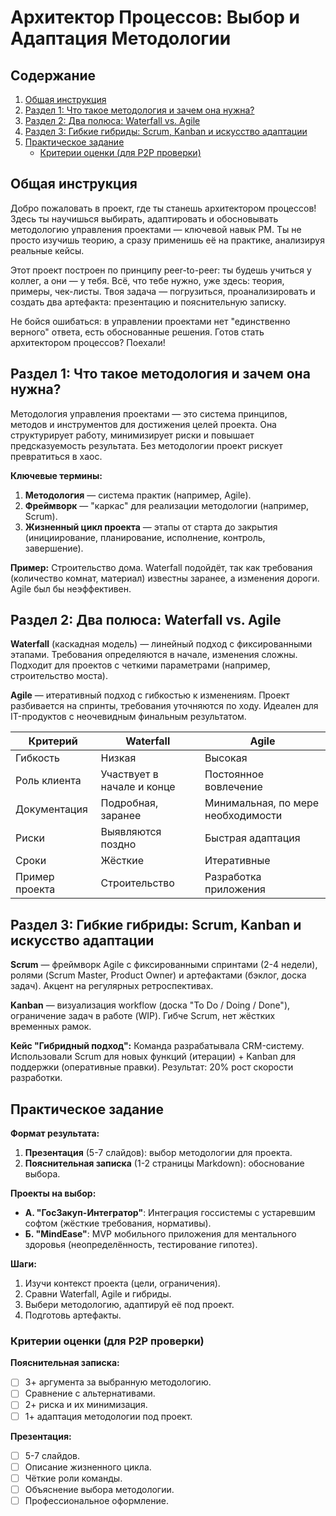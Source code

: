 # Архитектор Процессов: Выбор и Адаптация Методологии

## Содержание
1. [Общая инструкция](#общая-инструкция)
2. [Раздел 1: Что такое методология и зачем она нужна?](#раздел-1-что-такое-методология-и-зачем-она-нужна)
3. [Раздел 2: Два полюса: Waterfall vs. Agile](#раздел-2-два-полюса-waterfall-vs-agile)
4. [Раздел 3: Гибкие гибриды: Scrum, Kanban и искусство адаптации](#раздел-3-гибкие-гибриды-scrum-kanban-и-искусство-адаптации)
5. [Практическое задание](#практическое-задание)
   - [Критерии оценки (для P2P проверки)](#критерии-оценки-для-p2p-проверки)

## Общая инструкция
Добро пожаловать в проект, где ты станешь архитектором процессов! Здесь ты научишься выбирать, адаптировать и обосновывать методологию управления проектами — ключевой навык PM. Ты не просто изучишь теорию, а сразу применишь её на практике, анализируя реальные кейсы. 

Этот проект построен по принципу peer-to-peer: ты будешь учиться у коллег, а они — у тебя. Всё, что тебе нужно, уже здесь: теория, примеры, чек-листы. Твоя задача — погрузиться, проанализировать и создать два артефакта: презентацию и пояснительную записку. 

Не бойся ошибаться: в управлении проектами нет "единственно верного" ответа, есть обоснованные решения. Готов стать архитектором процессов? Поехали!

## Раздел 1: Что такое методология и зачем она нужна?
Методология управления проектами — это система принципов, методов и инструментов для достижения целей проекта. Она структурирует работу, минимизирует риски и повышает предсказуемость результата. Без методологии проект рискует превратиться в хаос.

**Ключевые термины:**
1. **Методология** — система практик (например, Agile).
2. **Фреймворк** — "каркас" для реализации методологии (например, Scrum).
3. **Жизненный цикл проекта** — этапы от старта до закрытия (инициирование, планирование, исполнение, контроль, завершение).

**Пример:** Строительство дома. Waterfall подойдёт, так как требования (количество комнат, материал) известны заранее, а изменения дороги. Agile был бы неэффективен.

## Раздел 2: Два полюса: Waterfall vs. Agile
**Waterfall** (каскадная модель) — линейный подход с фиксированными этапами. Требования определяются в начале, изменения сложны. Подходит для проектов с четкими параметрами (например, строительство моста).

**Agile** — итеративный подход с гибкостью к изменениям. Проект разбивается на спринты, требования уточняются по ходу. Идеален для IT-продуктов с неочевидным финальным результатом.

| Критерий          | Waterfall                      | Agile                          |
|-------------------|-------------------------------|-------------------------------|
| Гибкость          | Низкая                        | Высокая                       |
| Роль клиента      | Участвует в начале и конце    | Постоянное вовлечение         |
| Документация      | Подробная, заранее            | Минимальная, по мере необходимости |
| Риски             | Выявляются поздно             | Быстрая адаптация             |
| Сроки             | Жёсткие                       | Итеративные                   |
| Пример проекта    | Строительство                 | Разработка приложения         |

## Раздел 3: Гибкие гибриды: Scrum, Kanban и искусство адаптации
**Scrum** — фреймворк Agile с фиксированными спринтами (2-4 недели), ролями (Scrum Master, Product Owner) и артефактами (бэклог, доска задач). Акцент на регулярных ретроспективах.

**Kanban** — визуализация workflow (доска "To Do / Doing / Done"), ограничение задач в работе (WIP). Гибче Scrum, нет жёстких временных рамок.

**Кейс "Гибридный подход":** Команда разрабатывала CRM-систему. Использовали Scrum для новых функций (итерации) + Kanban для поддержки (оперативные правки). Результат: 20% рост скорости разработки.

## Практическое задание
**Формат результата:**
1. **Презентация** (5-7 слайдов): выбор методологии для проекта.
2. **Пояснительная записка** (1-2 страницы Markdown): обоснование выбора.

**Проекты на выбор:**
- **А. "ГосЗакуп-Интегратор"**: Интеграция госсистемы с устаревшим софтом (жёсткие требования, нормативы).
- **Б. "MindEase"**: MVP мобильного приложения для ментального здоровья (неопределённость, тестирование гипотез).

**Шаги:**
1. Изучи контекст проекта (цели, ограничения).
2. Сравни Waterfall, Agile и гибриды.
3. Выбери методологию, адаптируй её под проект.
4. Подготовь артефакты.

### Критерии оценки (для P2P проверки)
**Пояснительная записка:**
- [ ] 3+ аргумента за выбранную методологию.
- [ ] Сравнение с альтернативами.
- [ ] 2+ риска и их минимизация.
- [ ] 1+ адаптация методологии под проект.

**Презентация:**
- [ ] 5-7 слайдов.
- [ ] Описание жизненного цикла.
- [ ] Чёткие роли команды.
- [ ] Объяснение выбора методологии.
- [ ] Профессиональное оформление.
